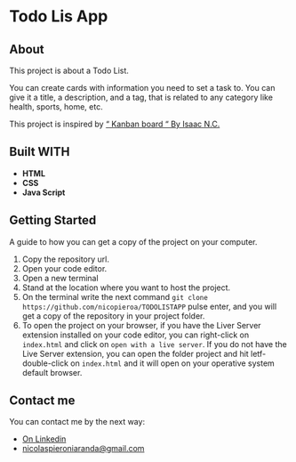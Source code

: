 # Todo Lis App

## About

This project is about a Todo List.

You can create cards with information you need to set a task to. You can give it a title, a description, and a tag, that is related to any category like health, sports, home, etc.

This project is inspired by [“ Kanban board “ By Isaac N.C.](https://www.figma.com/community/file/865289207653754816)

## Built WITH

- **HTML**
- **CSS**
- **Java Script**

## Getting Started

A guide to how you can get a copy of the project on your computer.

1. Copy the repository url.
2. Open your code editor.
3. Open a new terminal
4. Stand at the location where you want to host the project.
5. On the terminal write the next command `git clone https://github.com/nicopieroa/TODOLISTAPP` pulse enter, and you will get a copy of the repository in your project folder.
6. To open the project on your browser, if you have the Liver Server extension installed on your code editor, you can right-click on `index.html` and click on `open with a live server`. If you do not have the Live Server extension, you can open the folder project and hit letf-double-click on `index.html` and it will open on your operative system default browser.

## Contact me

You can contact me by the next way:

- [On Linkedin](https://www.linkedin.com/in/nicolaspieroniaranda/)
- <nicolaspieroniaranda@gmail.com>
